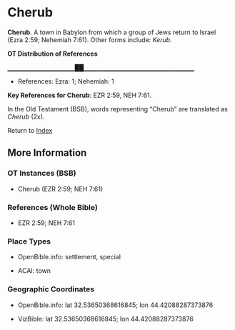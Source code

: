 # Cherub
**Cherub**. 
A town in Babylon from which a group of Jews return to Israel (Ezra 2:59; Nehemiah 7:61). 
Other forms include: 
*Kerub*. 


**OT Distribution of References**

▁▁▁▁▁▁▁▁▁▁▁▁▁▁██▁▁▁▁▁▁▁▁▁▁▁▁▁▁▁▁▁▁▁▁▁▁▁
* References: Ezra: 1; Nehemiah: 1



**Key References for Cherub**: 
EZR 2:59, NEH 7:61. 


In the Old Testament (BSB), words representing “Cherub” are translated as 
*Cherub* (2x). 




Return to [Index](00-Index.md)

## More Information

### OT Instances (BSB)

* Cherub (EZR 2:59; NEH 7:61)



### References (Whole Bible)

* EZR 2:59; NEH 7:61


### Place Types

* OpenBible.info: settlement, special

* ACAI: town



### Geographic Coordinates

* OpenBible.info: lat 32.53650368616845; lon 44.42088287373876

* VizBible: lat 32.53650368616845; lon 44.42088287373876




